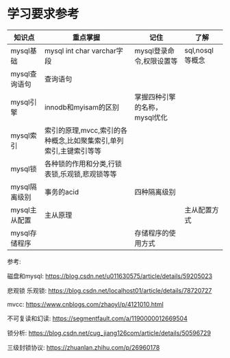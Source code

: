 # 学习要求参考

| 知识点|重点掌握 | 记住|了解
|---|---|---|---|
|  mysql基础 |  mysql int char varchar字段 |   mysql登录命令,权限设置等|  sql,nosql等概念 |
| mysql查询语句  |  查询语句 |   |   |
| mysql引擎  | innodb和myisam的区别  |   掌握四种引擎的名称，mysql优化|   |
| mysql索引 |  索引的原理,mvcc,索引的各种概念,比如聚集索引,单列索引,主键索引等等 |   |   |
| mysql锁  | 各种锁的作用和分类,行锁表锁,乐观锁,悲观锁等等  |   |   |
| mysql隔离级别  |  事务的acid | 四种隔离级别  |   |
| mysql主从配置  |   主从原理|   |   主从配置方式|
| mysql存储程序  |   | 存储程序的使用方式  |  |




参考:

磁盘和mysql: https://blog.csdn.net/u011630575/article/details/59205023

悲观锁 乐观锁: https://blog.csdn.net/localhost01/article/details/78720727

mvcc: https://www.cnblogs.com/zhaoyl/p/4121010.html

不可复读和幻读: 
https://segmentfault.com/a/1190000012669504

锁分析: https://blog.csdn.net/cug_jiang126com/article/details/50596729

三级封锁协议: https://zhuanlan.zhihu.com/p/26960178